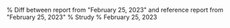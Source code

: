 % Diff between report from "February 25, 2023" and reference report from "February 25, 2023"
% Strudy
% February 25, 2023



